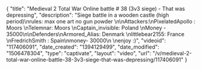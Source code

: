 {
    "title": "Medieval 2 Total War Online battle # 38 (3v3 siege) - That was depressing",
    "description": "Siege battle in a wooden castle (high period)\nrules: max one art no gun powder \n\nAttackers:\nPixelatedApollo : Moors \nTelemnar: Moors \nCaptain_invisible: Poland \nMoney - 35000\n\nDefenders\nArmored_Alias: Denmark \nlittlebear2155: France \nFredrichSmith : Spain\nmoney- 30000\n \nenjoy :)",
    "videoid": "117406091",
    "date_created": "1394129499",
    "date_modified": "1506478304",
    "type": "captivate",
    "layout": "video",
    "url": "\/v\/medieval-2-total-war-online-battle-38-3v3-siege-that-was-depressing\/117406091"
}
